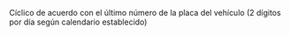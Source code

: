 Cíclico de acuerdo con el último número de la placa del vehículo (2 dígitos por día según calendario establecido)
